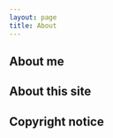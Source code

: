 ```yaml
---
layout: page
title: About
---
```

<link rel="stylesheet" href="style.css">

About me
--------

About this site
---------------

Copyright notice
----------------

